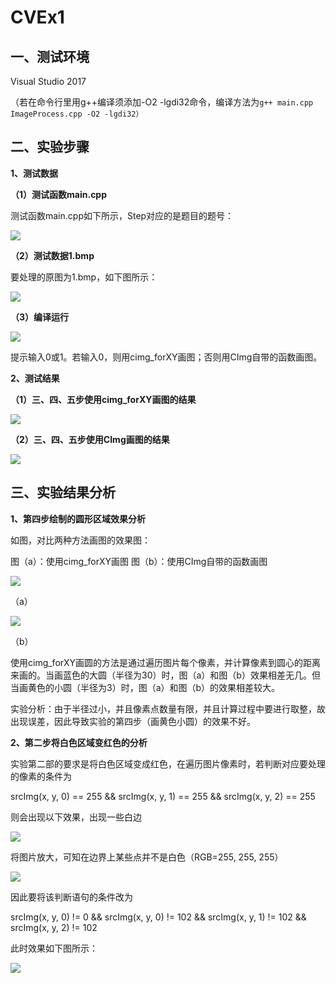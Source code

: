 # CVEx1

## 一、测试环境

Visual Studio 2017

（若在命令行里用g++编译须添加-O2 -lgdi32命令，编译方法为`g++ main.cpp
ImageProcess.cpp -O2 -lgdi32）`

## 二、实验步骤

**1、测试数据**

**（1）测试函数main.cpp**

测试函数main.cpp如下所示，Step对应的是题目的题号：

![](media/11be42f6673e3aae8ccc6dcf90c4a9db.png)

**（2）测试数据1.bmp**

要处理的原图为1.bmp，如下图所示：

![](media/2675c0dc751828b1df5c230d7a16fc7f.png)

**（3）编译运行**

![](media/ac18e3a29b3006d4fd0984b5a5b20bd3.png)

提示输入0或1。若输入0，则用cimg_forXY画图；否则用CImg自带的函数画图。

**2、测试结果**

**（1）三、四、五步使用cimg_forXY画图的结果**

![](media/a3c75fa2989f682720ce07f14016b620.png)

**（2）三、四、五步使用CImg画图的结果**

![](media/0b1466c18275a79628e37c2b75a51fab.png)

## 三、实验结果分析

**1、第四步绘制的圆形区域效果分析**

如图，对比两种方法画图的效果图：

图（a）：使用cimg_forXY画图 图（b）：使用CImg自带的函数画图

![](media/a3c75fa2989f682720ce07f14016b620.png)

（a）

![](media/0b1466c18275a79628e37c2b75a51fab.png)

（b）

使用cimg_forXY画圆的方法是通过遍历图片每个像素，并计算像素到圆心的距离来画的。当画蓝色的大圆（半径为30）时，图（a）和图（b）效果相差无几。但当画黄色的小圆（半径为3）时，图（a）和图（b）的效果相差较大。

实验分析：由于半径过小，并且像素点数量有限，并且计算过程中要进行取整，故出现误差，因此导致实验的第四步（画黄色小圆）的效果不好。

**2、第二步将白色区域变红色的分析**

实验第二部的要求是将白色区域变成红色，在遍历图片像素时，若判断对应要处理的像素的条件为

srcImg(x, y, 0) == 255 && srcImg(x, y, 1) == 255 && srcImg(x, y, 2) == 255

则会出现以下效果，出现一些白边

![](media/a45c7713291ca9243c8b651a18f0edf0.png)

将图片放大，可知在边界上某些点并不是白色（RGB=255, 255, 255）

![](media/4398e51f4a97d5176e80f1ffd93a8264.png)

因此要将该判断语句的条件改为

srcImg(x, y, 0) != 0 && srcImg(x, y, 0) != 102 && srcImg(x, y, 1) != 102 &&
srcImg(x, y, 2) != 102

此时效果如下图所示：

![](media/be7f8e3f90255a94a6c8c3e2505fdbd2.png)
